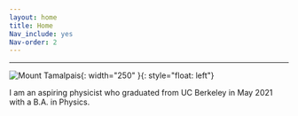 ```yaml
---
layout: home
title: Home
Nav_include: yes
Nav-order: 2
---
```

------------
![Mount Tamalpais](tam.jpg){: width="250" }{: style="float: left"}

I am an aspiring physicist who graduated from UC Berkeley in May 2021 with a B.A. in Physics.
